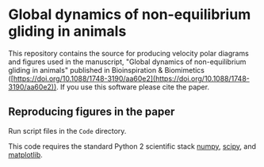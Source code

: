 Global dynamics of non-equilibrium gliding in animals
=====================================================
This repository contains the source for producing velocity polar diagrams
and figures used in the manuscript, "Global dynamics of non-equilibrium
gliding in animals" published in Bioinspiration & Biomimetics ([https://doi.org/10.1088/1748-3190/aa60e2](https://doi.org/10.1088/1748-3190/aa60e2)). If you use this software please cite the paper.

Reproducing figures in the paper
--------------------------------
Run script files in the ``Code`` directory.

This code requires the standard Python 2 scientific stack
[numpy](https://numpy.org), [scipy](https://scipy.org), and
[matplotlib](http://matplotlib.org).
